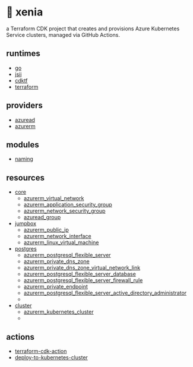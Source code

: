 
# 🦊 xenia

a Terraform CDK project that creates and provisions Azure Kubernetes Service clusters, managed via GitHub Actions.

## runtimes
- [go](https://go.dev/dl/)
- [jsii](https://aws.github.io/jsii/)
- [cdktf](https://developer.hashicorp.com/terraform/cdktf)
- [terraform](https://www.terraform.io/)

## providers
  - [azuread](https://registry.terraform.io/providers/hashicorp/azuread/latest)
  - [azurerm](https://registry.terraform.io/providers/hashicorp/azurerm/latest)

## modules
- [naming](https://registry.terraform.io/modules/Azure/naming/azurerm/latest)

## resources
- [core](src/pkg/stk/core.go)
  - [azurerm_virtual_network](https://registry.terraform.io/providers/hashicorp/azurerm/latest/docs/resources/virtual_network)
  - [azurerm_application_security_group](https://registry.terraform.io/providers/hashicorp/azurerm/latest/docs/resources/application_security_group)
  - [azurerm_network_security_group](https://registry.terraform.io/providers/hashicorp/azurerm/latest/docs/resources/network_security_group)
  - [azuread_group](https://registry.terraform.io/providers/hashicorp/azuread/latest/docs/resources/group)
- [jumpbox](src/pkg/stk/jump.go)
  - [azurerm_public_ip](https://registry.terraform.io/providers/hashicorp/azurerm/latest/docs/resources/public_ip)
  - [azurerm_network_interface](https://registry.terraform.io/providers/hashicorp/azurerm/latest/docs/resources/network_interface)
  - [azurerm_linux_virtual_machine](https://registry.terraform.io/providers/hashicorp/azurerm/latest/docs/resources/linux_virtual_machine)
- [postgres](src/pkg/stk/postgres.go)
  - [azurerm_postgresql_flexible_server](https://registry.terraform.io/providers/hashicorp/azurerm/latest/docs/resources/postgresql_flexible_server)
  - [azurerm_private_dns_zone](https://registry.terraform.io/providers/hashicorp/azurerm/latest/docs/resources/private_dns_zone)
  - [azurerm_private_dns_zone_virtual_network_link](https://registry.terraform.io/providers/hashicorp/azurerm/latest/docs/resources/private_dns_zone_virtual_network_link)
  - [azurerm_postgresql_flexible_server_database](https://registry.terraform.io/providers/hashicorp/azurerm/latest/docs/resources/postgresql_flexible_server_database)
  - [azurerm_postgresql_flexible_server_firewall_rule](https://registry.terraform.io/providers/hashicorp/azurerm/latest/docs/resources/postgresql_flexible_server_firewall_rule)
  - [azurerm_private_endpoint](https://registry.terraform.io/providers/hashicorp/azurerm/latest/docs/resources/private_endpoint)
  - [azurerm_postgresql_flexible_server_active_directory_administrator](https://registry.terraform.io/providers/hashicorp/azurerm/latest/docs/resources/postgresql_flexible_server_active_directory_administrator)
  - []()
- [cluster](src/pkg/stk/cluster.go)
  - [azurerm_kubernetes_cluster](https://registry.terraform.io/providers/hashicorp/azurerm/latest/docs/resources/kubernetes_cluster)
  - 

## actions
- [terraform-cdk-action](https://github.com/marketplace/actions/terraform-cdk-action)
- [deploy-to-kubernetes-cluster](https://github.com/marketplace/actions/deploy-to-kubernetes-cluster)
